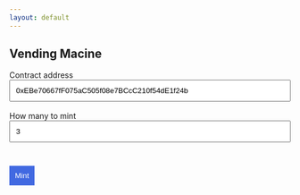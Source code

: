 ```yaml
---
layout: default
---
```

<!DOCTYPE html>
<html lang="{{ site.lang | default: "en-US" }}">
<head>
<style>
input[type=text] { width: 100%; box-sizing: border-box; padding: 10px; display: block; }
button { background: royalblue; color: white; padding: 10px; margin: 5px 0; border: none; }
.mint-buttons { margin-top: 20px; }
</style>
</head>
<body>
<h2>Vending Macine</h2>
<label for="contract">Contract address</label>
<input id='contract' type='text' name='contract' placeholder='contract address' value="0xEBe70667fF075aC505f08e7BCcC210f54dE1f24b"><br>
<label for="count">How many to mint</label>
<input id='count' type='text' name='count' placeholder='how many to mint' value="3"><br>
<div class='mint-buttons'>
  <button id='mint'>Mint</button>
</div>
<script src="https://cdn.jsdelivr.net/gh/ethereum/web3.js@3.0.0/dist/web3.min.js"></script>
<script src="https://testnet.factoria.app/f0/token_abi.js"></script>
<script src="https://unpkg.com/invitelist@0.0.2/dist/invitelist.js"></script>
<script src="https://unpkg.com/ipfsh@0.0.2/dist/ipfsh.min.js"></script>
<script>
var web3 = new Web3(window.ethereum);
class Vendingmachine {
  constructor () {
    document.querySelector("#contract").addEventListener("input", async (e) => {
      await this.build()
    })
    document.querySelector("#mint").addEventListener("click", async (e) => {
      let publicInviteKey = "0x0000000000000000000000000000000000000000000000000000000000000000"
      let invite = await this.collection.methods.invite(publicInviteKey).call()
      console.log("invite", invite)
      let count = parseInt(document.querySelector("#count").value)
      let cost = parseInt(invite.price) * count;
      await this.mint(
        { key: publicInviteKey, proof: [] },
        count,
        cost
      );
    })  
  }
  async account () {
    let _res = await window.ethereum.send('eth_requestAccounts');
    return _res.result[0];
  }
  async build () {
    let contract_address = document.querySelector("#contract").value
    this.collection = new web3.eth.Contract(token_abi, contract_address);
  }
  async mint (auth, count, cost) {
    let account_address = await this.account();
    let tx = await this.collection.methods.mint(auth, count).send({
      from: account_address,
      value: "" + cost
    })
    console.log("tx")
  }
}
const machine = new Vendingmachine()
machine.build()
</script>
</body>
</html>